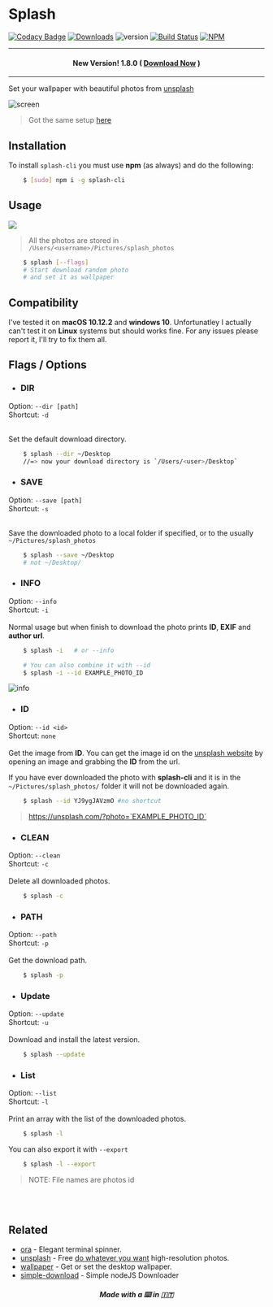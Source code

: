 # Splash

[![Codacy Badge](https://api.codacy.com/project/badge/Grade/df39aef5f5a14b62a8cf4701a7962c29)](https://www.codacy.com/app/fedevitale99/splash-cli?utm_source=github.com&utm_medium=referral&utm_content=Rawnly/splash-cli&utm_campaign=badger)
[![Downloads][downloads-image]][npm-url]
![version](https://img.shields.io/badge/version-1.4.0-brightgreen.svg)
[![Build Status](https://travis-ci.org/Rawnly/splash-cli.svg?branch=master)](https://travis-ci.org/Rawnly/splash-cli)
[![NPM](https://nodei.co/npm/splash-cli.png?downloads=true&downloadRank=true&stars=true)](https://nodei.co/npm/splash-cli/)

---
#### <p align="center"> New Version! 1.8.0 ( <a href="https://npmjs.org/packages/splash-cli">Download Now</a> ) </p>
---

Set your wallpaper with beautiful photos from [unsplash](http://unsplash.com)

![screen](https://cloud.githubusercontent.com/assets/16429579/21467810/3f37f348-c9fa-11e6-9c6a-82fa8364f5e6.png)
> Got the same setup [here](http://github.com/Rawnly/dot-files)



## Installation

To install `splash-cli` you must use **npm** (as always) and do the following:

```bash
	$ [sudo] npm i -g splash-cli
```


## Usage
![](https://cloud.githubusercontent.com/assets/11269635/21428079/7b24cc80-c858-11e6-8dc3-2e164d23804a.gif)
> All the photos are stored in `/Users/<username>/Pictures/splash_photos`

```bash
	$ splash [--flags]
    # Start download random photo
    # and set it as wallpaper
```

## Compatibility
I've tested it on **macOS 10.12.2** and **windows 10**. Unfortunatley I actually can't test it on **Linux** systems but should works fine. For any issues please report it, I'll try to fix them all.

## Flags / Options
- <h3> DIR </h3>
Option: `--dir [path]` <br>
Shortcut: `-d` <br>
<br>

Set the default download directory.
```bash
	$ splash --dir ~/Desktop
	//=> now your download directory is `/Users/<user>/Desktop`
```

- <h3> SAVE </h3>
Option: `--save [path]` <br>
Shortcut: `-s` <br>
<br>

Save the downloaded photo to a local folder if specified, or to the usually `~/Pictures/splash_photos`
```bash
	$ splash --save ~/Desktop
	# not ~/Desktop/
```

- <h3>INFO</h3>
Option: `--info` <br>
Shortcut: `-i` <br>
<br>
Normal usage but when finish to download the photo prints **ID**, **EXIF** and **author url**.
```bash
	$ splash -i   # or --info

	# You can also combine it with --id
	$ splash -i --id EXAMPLE_PHOTO_ID
```
![info](https://cloud.githubusercontent.com/assets/16429579/21467813/7c7c4de4-c9fa-11e6-92db-adffb3e091a5.png)

- <h3> ID </h3>
Option: `--id <id>` <br>
Shortcut: `none` <br>
<br>
Get the image from **ID**. You can get the image id on the [unsplash website](https://unsplash.com) by opening an image and grabbing the **ID** from the url.

If you have ever downloaded the photo with **splash-cli** and it is in the `~/Pictures/splash_photos/` folder it will not be downloaded again.
```bash
	$ splash --id YJ9ygJAVzmO #no shortcut
```
> https://unsplash.com/?photo=`EXAMPLE_PHOTO_ID`

- <h3>CLEAN</h3>
Option: `--clean` <br>
Shortcut: `-c` <br>
<br>
Delete all downloaded photos.
```bash
	$ splash -c 		
```

- <h3>PATH</h3>
Option: `--path` <br>
Shortcut: `-p` <br>
<br>
Get the download path.
```bash
	$ splash -p 		
```

- <h3>Update</h3>

Option: `--update` <br>
Shortcut: `-u` <br>
<br>
Download  and install the latest version.
```bash
	$ splash --update 		 
```

- <h3>List</h3>
Option: `--list` <br>
Shortcut: `-l` <br>
<br>
Print an array with the list of the downloaded photos.
```bash
	$ splash -l 		
```
You can also export it with `--export`
```bash
	$ splash -l --export
```
> NOTE: File names are photos id

<br>
<br>


## Related
- [ora](https://github.com/sindresorhus/ora) - Elegant terminal spinner.
- [unsplash](https://unsplash.com/) - Free [do whatever you want](https://unsplash.com/license) high-resolution photos.
- [wallpaper](https://github.com/sindresorhus/wallpaper) - Get or set the desktop wallpaper.
- [simple-download](https://github.com/rawnly/simple-download) - Simple nodeJS Downloader

<h5 align="center">
Made with a  ⌨️   in 🇮🇹
</h5>

[latest]: https://github.com/rawnly/splash-cli/releases/latest
[npm-url]: https://npmjs.org/package/splash-cli
[downloads-image]: http://img.shields.io/npm/dm/splash-cli.svg
[npm-image]: http://img.shields.io/npm/v/splash-cli.svg
